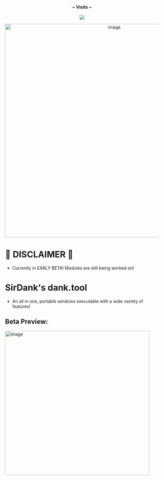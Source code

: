 <p align="center">
  <b>~ Visits ~</b><br><br>
  <img src="https://profile-counter.glitch.me/dank.tool/count.svg">
</p>

<p align="center">
  <img width="700" alt="image" src="https://user-images.githubusercontent.com/52797753/192086704-35f5a0db-3c5d-4782-95a9-6e2756cc8528.png">
</p>

# 🚨 DISCLAIMER 🚨
- Currently in EARLY BETA! Modules are still being worked on!

# SirDank's dank.tool
- An all in one, portable windows executable with a wide variety of features!
 
## Beta Preview:
<img width="473" alt="image" src="https://user-images.githubusercontent.com/52797753/189164838-db15e03c-2122-4d5d-a6de-f55f5b3bba7c.png">

